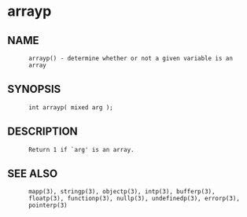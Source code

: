 # arrayp
## NAME
          arrayp() - determine whether or not a given variable is an
          array

## SYNOPSIS
          int arrayp( mixed arg );

## DESCRIPTION
          Return 1 if `arg' is an array.

## SEE ALSO
          mapp(3), stringp(3), objectp(3), intp(3), bufferp(3),
          floatp(3), functionp(3), nullp(3), undefinedp(3), errorp(3),
          pointerp(3)
